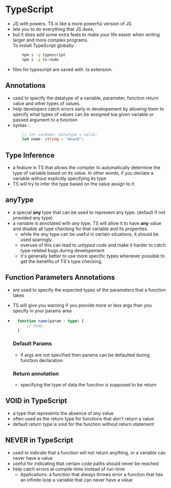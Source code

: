 # TypeScript

- JS with powers. TS is like a more powerful version of JS.
- lets you to do everything that JS does,
- but it does add some extra feats to make your life easier when writing larger and more complex programs.  
    To install TypeScript globally:
    ```bash
        npm i -g typescript
        npm i -g ts-node
    ```
- files for typescript are saved with .ts extension.

## Annotations
- used to specify the datatype of a variable, parameter, function return value and other types of values.
- help developers catch errors early in developement by allowing them to specify what types of values can be assigned toa given variable or passed argument to a function
- syntax : 
    ```typescript
        // let varName: datatype = value;
        let name: string = "Anand";
    ```

## Type Inference
- a feature in TS that allows the compiler to automatically determine the type of variable based on its value. In other words, if you declare a variable without explicitly specifying its type
- TS will try to infer the type based on the value assign to it.

## anyType
- a special **any** type that can be used to represent any type. (default if not provided any type)
- a variable is annotated with any type, TS will allow it to have **any** value and disable all type checking for that variable and its properties.
    - while the *any* type can be useful in certain situations, it should be used sparingly.
    - overuse of this can lead to *untyped code* and make it harder to catch type-related bugs during developement
    - it's generally better to use more specific types whenever possible to get the benefits of TS's type checking.

## Function Parameters Annotations
- are used to specify the expected types of the parameters that a function takes
- TS will give you warning if you provide more or less args than you specify in your params area
- ```typescript
    function name(param : type) {
        // body
    }
    ```
    ### Default Params ###
    - if args are not specified then params can be defaulted during function declaration

    ### Return annotation
    - specifying the type of data the function is supposed to be return

## VOID in TypeScript
- a type that represents the absence of any value
- often used as the return type for functions that don't return a value
- default return type is void for the function without return statement

## NEVER in TypeScript
- used to indicate that a function will not return anything, or a variable can never have a value
- useful for indicating that certain code paths should never be reached
- help catch errors at compile-time instead of run-time
    - Applications:
        a function that always throws error
        a function that has an infinite loop
        a variable that can never have a value